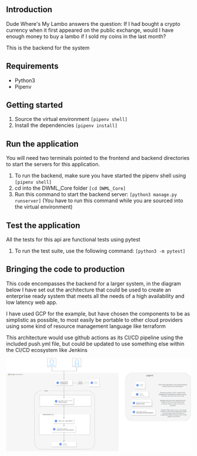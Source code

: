 ## Introduction

Dude Where's My Lambo answers the question: If I had bought a crypto currency when it first appeared on the public exchange, would I have enough money to buy a lambo if I sold my coins in the last month?

This is the backend for the system

## Requirements
* Python3
* Pipenv

## Getting started

1. Source the virtual environment ```[pipenv shell]```
2. Install the dependencies ```[pipenv install]```


## Run the application
You will need two terminals pointed to the frontend and backend directories to start the servers for this application.

1. To run the backend, make sure you have started the pipenv shell using ```[pipenv shell]```
2. cd into the DWML_Core folder ```[cd DWML_Core]```
3. Run this command to start the backend server: ```[python3 manage.py runserver]``` (You have to run this command while you are sourced into the virtual environment)


## Test the application
All the tests for this api are functional tests using pytest

1. To run the test suite, use the following command:  ```[python3 -m pytest]```


## Bringing the code to production
This code encompasses the backend for a larger system, in the diagram below I have set out the architecture that could be used to create an enterprise ready system that meets all the needs of a high availability and low latency web app.

I have used GCP for the example, but have chosen the components to be as simplistic as possible, to most easily be portable to other cloud providers using some kind of resource management language like terraform

This architecture would use github actions as its CI/CD pipeline using the included push.yml file, but could be updated to use something else within the CI/CD ecosystem like Jenkins

![Alt text](DudeWheresMyLambo.Architecture.png?raw=true "Title")

